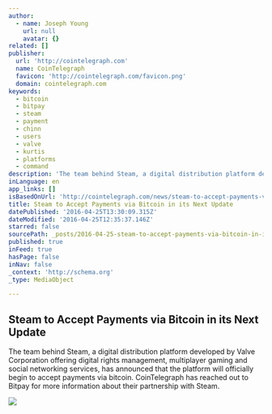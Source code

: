 ```yaml
---
author:
  - name: Joseph Young
    url: null
    avatar: {}
related: []
publisher:
  url: 'http://cointelegraph.com'
  name: CoinTelegraph
  favicon: 'http://cointelegraph.com/favicon.png'
  domain: cointelegraph.com
keywords:
  - bitcoin
  - bitpay
  - steam
  - payment
  - chinn
  - users
  - valve
  - kurtis
  - platforms
  - command
description: 'The team behind Steam, a digital distribution platform developed by Valve Corporation offering digital rights management, multiplayer gaming and social networking services, has announced that the platform will officially begin to accept payments via bitcoin. CoinTelegraph has reached out to Bitpay for more information about their partnership with Steam.'
inLanguage: en
app_links: []
isBasedOnUrl: 'http://cointelegraph.com/news/steam-to-accept-payments-via-bitcoin-in-its-next-update?ref=5019'
title: Steam to Accept Payments via Bitcoin in its Next Update
datePublished: '2016-04-25T13:30:09.315Z'
dateModified: '2016-04-25T12:35:37.146Z'
starred: false
sourcePath: _posts/2016-04-25-steam-to-accept-payments-via-bitcoin-in-its-next-update.md
published: true
inFeed: true
hasPage: false
inNav: false
_context: 'http://schema.org'
_type: MediaObject

---
```

<article style=""><h1>Steam to Accept Payments via Bitcoin in its Next Update</h1><p>The team behind Steam, a digital distribution platform developed by Valve Corporation offering digital rights management, multiplayer gaming and social networking services, has announced that the platform will officially begin to accept payments via bitcoin. CoinTelegraph has reached out to Bitpay for more information about their partnership with Steam.</p><img src="http://cointelegraph.com/images/725_aHR0cDovL2NvaW50ZWxlZ3JhcGguY29tL3N0b3JhZ2UvdXBsb2Fkcy92aWV3L2JjMDRkMTMwZDIyNzc1NWU5MTc1ZjQ4OTlmMmVhYzFlLmpwZw==.jpg" /></article>